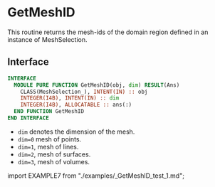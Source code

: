 # GetMeshID

This routine returns the mesh-ids of the domain region defined in an instance of MeshSelection.

## Interface

<Tabs>
<TabItem value="interface" label="Interface" default>

```fortran
INTERFACE
  MODULE PURE FUNCTION GetMeshID(obj, dim) RESULT(Ans)
    CLASS(MeshSelection_), INTENT(IN) :: obj
    INTEGER(I4B), INTENT(IN) :: dim
    INTEGER(I4B), ALLOCATABLE :: ans(:)
  END FUNCTION GetMeshID
END INTERFACE
```

- `dim` denotes the dimension of the mesh.
- `dim=0` mesh of points.
- `dim=1`, mesh of lines.
- `dim=2`, mesh of surfaces.
- `dim=3`, mesh of volumes.

</TabItem>

<TabItem value="example" label="example">

import EXAMPLE7 from "./examples/_GetMeshID_test_1.md";

<EXAMPLE7 />

</TabItem>

<TabItem value="close" label="↢ close">

</TabItem>
</Tabs>
